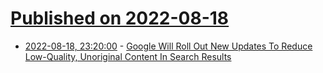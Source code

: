 # [Published on 2022-08-18](index.md)

* [2022-08-18, 23:20:00](https://tech.slashdot.org/story/22/08/18/203254/google-will-roll-out-new-updates-to-reduce-low-quality-unoriginal-content-in-search-results?utm_source=rss1.0mainlinkanon&utm_medium=feed) - [Google Will Roll Out New Updates To Reduce Low-Quality, Unoriginal Content In Search Results](https://tech.slashdot.org/story/22/08/18/203254/google-will-roll-out-new-updates-to-reduce-low-quality-unoriginal-content-in-search-results?utm_source=rss1.0mainlinkanon&utm_medium=feed)
